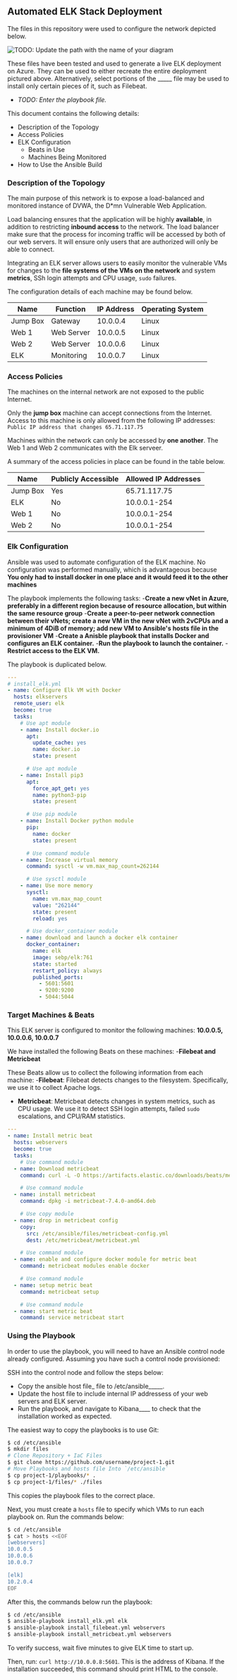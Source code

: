## Automated ELK Stack Deployment

The files in this repository were used to configure the network depicted below.

![TODO: Update the path with the name of your diagram](Images/Elk-Stack.png)

These files have been tested and used to generate a live ELK deployment on Azure. They can be used to either recreate the entire deployment pictured above. Alternatively, select portions of the _____ file may be used to install only certain pieces of it, such as Filebeat.

  - _TODO: Enter the playbook file._

This document contains the following details:
- Description of the Topology
- Access Policies
- ELK Configuration
  - Beats in Use
  - Machines Being Monitored
- How to Use the Ansible Build


### Description of the Topology

The main purpose of this network is to expose a load-balanced and monitored instance of DVWA, the D*mn Vulnerable Web Application.

Load balancing ensures that the application will be highly **available**, in addition to restricting **inbound access** to the network. The load balancer make sure that the process for incoming traffic will be accessed by both of our web servers. It will ensure only users that are authorized will only be able to connect.

Integrating an ELK server allows users to easily monitor the vulnerable VMs for changes to the **file systems of the VMs on the network** and system **metrics**, SSh login attempts and CPU usage, `sudo` failures.

The configuration details of each machine may be found below.

| Name     | Function   | IP Address | Operating System |
|----------|------------|------------|------------------|
| Jump Box | Gateway    | 10.0.0.4   | Linux            |
| Web 1    | Web Server | 10.0.0.5   | Linux            |
| Web 2    | Web Server | 10.0.0.6   | Linux            |
| ELK      | Monitoring | 10.0.0.7   | Linux            |

### Access Policies

The machines on the internal network are not exposed to the public Internet. 

Only the **jump box** machine can accept connections from the Internet. Access to this machine is only allowed from the following IP addresses: `Public IP address that changes 65.71.117.75`

Machines within the network can only be accessed by **one another**. The Web 1 and Web 2 communicates with the Elk serveer.

A summary of the access policies in place can be found in the table below.

| Name     | Publicly Accessible | Allowed IP Addresses |
|----------|---------------------|----------------------|
| Jump Box | Yes                 | 65.71.117.75         |
| ELK      | No                  | 10.0.0.1-254         |
| Web 1    | No                  | 10.0.0.1-254         |
| Web 2    | No                  | 10.0.0.1-254         |

### Elk Configuration

Ansible was used to automate configuration of the ELK machine. No configuration was performed manually, which is advantageous because
**You only had to install docker in one place and it would feed it to the other machines**

The playbook implements the following tasks:
-**Create a new vNet in Azure, preferably in a different region because of resource allocation, but within the same resource group** 
-**Create a peer-to-peer network connection between their vNets; create a new VM in the new vNet with 2vCPUs and a minimum of 4DiB of memory; add new VM to Ansible's hosts file in the provisioner VM**
-**Create a Anisble playbook that installs Docker and configures an ELK container.**
-**Run the playbook to launch the container.**
-**Restrict access to the ELK VM.**

The playbook is duplicated below.

```yaml
---
# install_elk.yml
- name: Configure Elk VM with Docker
  hosts: elkservers
  remote_user: elk
  become: true
  tasks:
    # Use apt module
    - name: Install docker.io
      apt:
        update_cache: yes
        name: docker.io
        state: present

      # Use apt module
    - name: Install pip3
      apt:
        force_apt_get: yes
        name: python3-pip
        state: present

      # Use pip module
    - name: Install Docker python module
      pip:
        name: docker
        state: present

      # Use command module
    - name: Increase virtual memory
      command: sysctl -w vm.max_map_count=262144

      # Use sysctl module
    - name: Use more memory
      sysctl:
        name: vm.max_map_count
        value: "262144"
        state: present
        reload: yes

      # Use docker_container module
    - name: download and launch a docker elk container
      docker_container:
        name: elk
        image: sebp/elk:761
        state: started
        restart_policy: always
        published_ports:
          - 5601:5601
          - 9200:9200
          - 5044:5044
 ```         

### Target Machines & Beats
This ELK server is configured to monitor the following machines:
**10.0.0.5, 10.0.0.6, 10.0.0.7**

We have installed the following Beats on these machines:
-**Filebeat and Metricbeat**

These Beats allow us to collect the following information from each machine:
-**Filebeat**: Filebeat detects changes to the filesystem. Specifically, we use it to collect Apache logs.
- **Metricbeat**: Metricbeat detects changes in system metrics, such as CPU usage. We use it to detect SSH login attempts, failed `sudo` escalations, and CPU/RAM statistics.

```yaml
---
- name: Install metric beat
  hosts: webservers
  become: true
  tasks:
    # Use command module
  - name: Download metricbeat
    command: curl -L -O https://artifacts.elastic.co/downloads/beats/metricbeat/metricbeat-7.4.0-amd64.deb

    # Use command module
  - name: install metricbeat
    command: dpkg -i metricbeat-7.4.0-amd64.deb

    # Use copy module
  - name: drop in metricbeat config
    copy:
      src: /etc/ansible/files/metricbeat-config.yml
      dest: /etc/metricbeat/metricbeat.yml

    # Use command module
  - name: enable and configure docker module for metric beat
    command: metricbeat modules enable docker

    # Use command module
  - name: setup metric beat
    command: metricbeat setup

    # Use command module
  - name: start metric beat
    command: service metricbeat start
```

### Using the Playbook
In order to use the playbook, you will need to have an Ansible control node already configured. Assuming you have such a control node provisioned:

SSH into the control node and follow the steps below:

- Copy the ansible host file_ file to /etc/ansible_____.
- Update the host file to include internal IP addressess of your web servers and ELK server.
- Run the playbook, and navigate to Kibana____ to check that the installation worked as expected.

The easiest way to copy the playbooks is to use Git:

```bash
$ cd /etc/ansible
$ mkdir files
# Clone Repository + IaC Files
$ git clone https://github.com/username/project-1.git
# Move Playbooks and hosts file Into `/etc/ansible`
$ cp project-1/playbooks/* .
$ cp project-1/files/* ./files
```

This copies the playbook files to the correct place.

Next, you must create a `hosts` file to specify which VMs to run each playbook on. Run the commands below:

```bash
$ cd /etc/ansible
$ cat > hosts <<EOF
[webservers]
10.0.0.5
10.0.0.6
10.0.0.7

[elk]
10.2.0.4
EOF
```

After this, the commands below run the playbook:

 ```bash
 $ cd /etc/ansible
 $ ansible-playbook install_elk.yml elk
 $ ansible-playbook install_filebeat.yml webservers
 $ ansible-playbook install_metricbeat.yml webservers
 ```

To verify success, wait five minutes to give ELK time to start up. 

Then, run: `curl http://10.0.0.8:5601`. This is the address of Kibana. If the installation succeeded, this command should print HTML to the console.